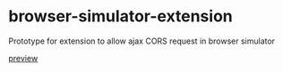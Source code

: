 browser-simulator-extension
===========================

Prototype for extension to allow ajax CORS request in browser simulator

[preview](http://screencast.com/t/p5d2D2Umcm)